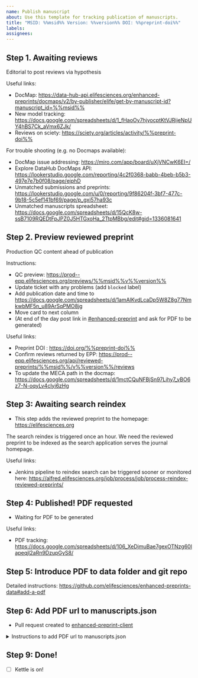 ```yaml
---
name: Publish manuscript
about: Use this template for tracking publication of manuscripts.
title: "MSID: %%msid%% Version: %%version%% DOI: %%preprint-doi%%"
labels: 
assignees: 
---
```


## Step 1. Awaiting reviews

Editorial to post reviews via hypothesis

Useful links:
- DocMap: https://data-hub-api.elifesciences.org/enhanced-preprints/docmaps/v2/by-publisher/elife/get-by-manuscript-id?manuscript_id=%%msid%%
- New model tracking: https://docs.google.com/spreadsheets/d/1_fHaoOy7hjyocptKtVJRijeNpUY4hBS7Ck_aVmx6ZJk/
- Reviews on sciety: https://sciety.org/articles/activity/%%preprint-doi%%

For trouble shooting (e.g. no Docmaps available):
- DocMap issue addressing: https://miro.com/app/board/uXjVNCwK6EI=/
- Explore DataHub DocMaps API: https://lookerstudio.google.com/reporting/4c2f0368-babb-4beb-b5b3-497e7e7b0f08/page/ejphD
- Unmatched submissions and preprints: https://lookerstudio.google.com/u/0/reporting/9f86204f-3bf7-477c-9b18-5c5ef141bf69/page/p_gxi57ha93c
- Unmatched manuscripts spreadsheet: https://docs.google.com/spreadsheets/d/15QcK8w-ssB7109RQEDtFpJPZ0J5HTGxoHa_2TtpMBbg/edit#gid=1336081641


## Step 2. Preview reviewed preprint

Production QC content ahead of publication

Instructions:
- QC preview: https://prod--epp.elifesciences.org/previews/%%msid%%v%%version%%
- Update ticket with any problems (add `blocked` label)
- Add publication date and time to https://docs.google.com/spreadsheets/d/1amAlKvdLcaDp5W8Z8g77NmkwbMF5n_u89ArSqPMO8jg
- Move card to next column
- (At end of the day post link in [#enhanced-preprint](https://elifesciences.slack.com/archives/C03EVJSUA77) and ask for PDF to be generated) 

Useful links:
- Preprint DOI :  https://doi.org/%%preprint-doi%%
- Confirm reviews returned by EPP: https://prod--epp.elifesciences.org/api/reviewed-preprints/%%msid%%/v%%version%%/reviews
- To update the MECA path in the docmap: https://docs.google.com/spreadsheets/d/1mctCQuNFBjSn97Lihy7_vBO6z7-N-oqyLv4clyi6zHg


## Step 3: Awaiting search reindex

- This step adds the reviewed preprint to the homepage: https://elifesciences.org

The search reindex is triggered once an hour. We need the reviewed preprint to be indexed as the search application serves the journal homepage.

Useful links:
- Jenkins pipeline to reindex search can be triggered sooner or monitored here: https://alfred.elifesciences.org/job/process/job/process-reindex-reviewed-preprints/


## Step 4: Published! PDF requested

- Waiting for PDF to be generated

Useful links:
- PDF tracking: https://docs.google.com/spreadsheets/d/106_XeDjmuBae7gexOTNzg60lapeqjl2aRn9DzupGyS8/

## Step 5: Introduce PDF to data folder and git repo

Detailed instructions: https://github.com/elifesciences/enhanced-preprints-data#add-a-pdf

## Step 6: Add PDF url to manuscripts.json

- Pull request created to [enhanced-preprint-client](https://github.com/elifesciences/enhanced-preprints-client/pulls)

<details>
<summary>Instructions to add PDF url to manuscripts.json</summary>

- Visit: https://github.com/elifesciences/enhanced-preprints-client/actions/workflows/add-pdf-url-to-manuscript.yaml
- Click: Run workflow
- Complete the form and click "Run workflow"
- A successful run should result in a new pull request at https://github.com/elifesciences/enhanced-preprints-client/pulls
- Open the pull request and click the "Ready for review" button to trigger tests
- Once the tests pass and you are happy with the changes the PR can be merged

Example pull request: https://github.com/elifesciences/enhanced-preprints-client/pull/397/files

Once the pull request is merged in it should be available a few minutes later.

</details>

## Step 9: Done!

- [ ] Kettle is on!
